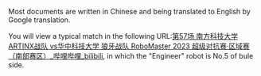 Most documents are written in Chinese and being translated to English by Google translation.



You will view a typical match in the following URL:[第57场 南方科技大学 ARTINX战队 vs华中科技大学 狼牙战队 RoboMaster 2023 超级对抗赛·区域赛（南部赛区）_哔哩哔哩_bilibili](https://www.bilibili.com/video/BV1iW4y197rk/?spm_id_from=333.788&vd_source=ce4e24e3ceb99b7799902f6719e723f6), in which the "Engineer" robot is No.5 of bule side.
